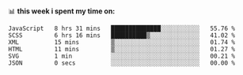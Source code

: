 📊 **this week i spent my time on:**
<!--START_SECTION:waka-->

```text
JavaScript   8 hrs 31 mins   ██████████████░░░░░░░░░░░   55.76 %
SCSS         6 hrs 16 mins   ██████████▒░░░░░░░░░░░░░░   41.02 %
XML          15 mins         ▒░░░░░░░░░░░░░░░░░░░░░░░░   01.74 %
HTML         11 mins         ▒░░░░░░░░░░░░░░░░░░░░░░░░   01.27 %
SVG          1 min           ░░░░░░░░░░░░░░░░░░░░░░░░░   00.21 %
JSON         0 secs          ░░░░░░░░░░░░░░░░░░░░░░░░░   00.00 %
```

<!--END_SECTION:waka-->
